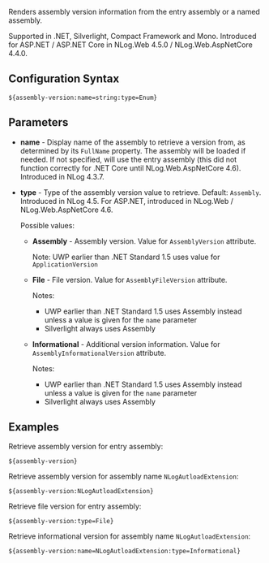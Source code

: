 Renders assembly version information from the entry assembly or a named assembly.

Supported in .NET, Silverlight, Compact Framework and Mono. Introduced for ASP.NET / ASP.NET Core in NLog.Web 4.5.0 / NLog.Web.AspNetCore 4.4.0.

## Configuration Syntax
```
${assembly-version:name=string:type=Enum}
```
## Parameters

* **name** - Display name of the assembly to retrieve a version from, as determined by its `FullName` property. The assembly will be loaded if needed. If not specified, will use the entry assembly (this did not function correctly for .NET Core until NLog.Web.AspNetCore 4.6). Introduced in NLog 4.3.7.

* **type** - Type of the assembly version value to retrieve. Default: `Assembly`. Introduced in NLog 4.5. For ASP.NET, introduced in NLog.Web / NLog.Web.AspNetCore 4.6.

  Possible values:
  * **Assembly** - Assembly version. Value for `AssemblyVersion` attribute.

    Note: UWP earlier than .NET Standard 1.5 uses value for `ApplicationVersion`

  * **File** - File version. Value for `AssemblyFileVersion` attribute.

    Notes:
    - UWP earlier than .NET Standard 1.5 uses Assembly instead unless a value is given for the `name` parameter
    - Silverlight always uses Assembly

  * **Informational** - Additional version information. Value for `AssemblyInformationalVersion` attribute.

    Notes:
    - UWP earlier than .NET Standard 1.5 uses Assembly instead unless a value is given for the `name` parameter
    - Silverlight always uses Assembly


## Examples

Retrieve assembly version for entry assembly:
```
${assembly-version}
```

Retrieve assembly version for assembly name `NLogAutloadExtension`:
```
${assembly-version:NLogAutloadExtension}
```

Retrieve file version for entry assembly:
```
${assembly-version:type=File}
```

Retrieve informational version for assembly name `NLogAutloadExtension`:
```
${assembly-version:name=NLogAutloadExtension:type=Informational}
```

